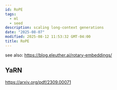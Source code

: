 ```yaml
---
id: RoPE
tags:
  - ml
  - seed
description: scaling long-context generations
date: "2025-08-07"
modified: 2025-08-12 11:53:32 GMT-04:00
title: RoPE
---
```


see also: https://blog.eleuther.ai/rotary-embeddings/

## YaRN

https://arxiv.org/pdf/2309.00071
